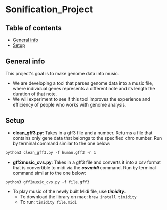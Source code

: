 # Sonification_Project
## Table of contents
* [General info](#general-info)
* [Setup](#setup)

## General info
This project's goal is to make genome data into music.
* We are developing a tool that parses genome data into a music file, where individual genes represents a different note and its length the duration of that note. 
* We will experiment to see if this tool improves the experience and efficiency of people who works with genome analysis.

## Setup
* **clean_gff3.py**: Takes in a gff3 file and a number. Returns a file that contains only gene data that belongs to the specified chro number. Run by terminal command similar to the one below:

```
python3 clean_gff3.py -f human.gff3 -n 1
```
* **gff2music_cvs.py**: Takes in a gff3 file and converts it into a csv format that is convertible to midi via the ***csvmidi*** command. Run by terminal command similar to the one below:

```
python3 gff2music_cvs.py -f file.gff3
```
* To play music of the newly built Midi file, use ***timidity***. 
  * To download the library on mac: ```brew install timidity```
  * To run: ```timidity file.midi```
